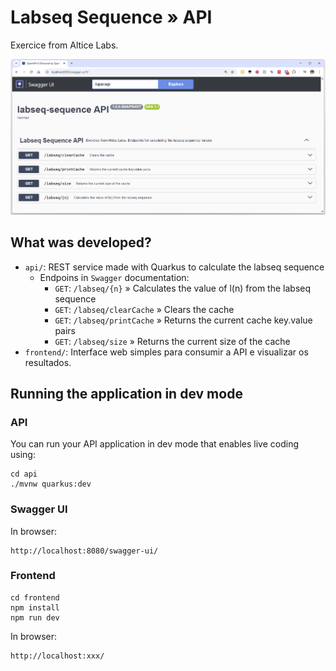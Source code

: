 # Labseq Sequence » API

Exercice from Altice Labs.

![alt text](screenshot-api.png)

## What was developed?

- `api/`: REST service made with Quarkus to calculate the labseq sequence
  - Endpoins in `Swagger` documentation:
    - `GET`: `/labseq/{n}` » Calculates the value of l(n) from the labseq sequence
    - `GET`: `/labseq/clearCache` » Clears the cache
    - `GET`: `/labseq/printCache` » Returns the current cache key.value pairs
    - `GET`: `/labseq/size` » Returns the current size of the cache
- `frontend/`: Interface web simples para consumir a API e visualizar os resultados.

## Running the application in dev mode

### API

You can run your API application in dev mode that enables live coding using:

```shell script
cd api
./mvnw quarkus:dev
```

### Swagger UI

In browser:
```
http://localhost:8080/swagger-ui/
```

### Frontend

```shell script
cd frontend
npm install
npm run dev
```

In browser:
```
http://localhost:xxx/
```





